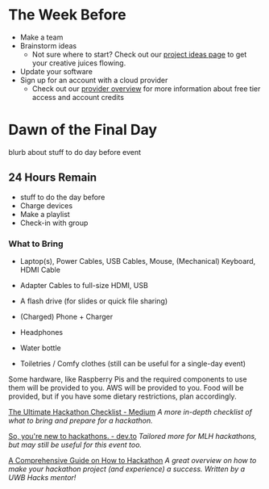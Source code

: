 # The Week Before

- Make a team
- Brainstorm ideas
    - Not sure where to start? Check out our [project ideas page](_docs/project-ideas.md) to get your creative juices flowing.
- Update your software
- Sign up for an account with a cloud provider
    - Check out our [provider overview](_docs/cloud_account_setup.md) for more information about free tier access and account credits
# Dawn of the Final Day
blurb about stuff to do day before event

## 24 Hours Remain
- stuff to do the day before
- Charge devices
- Make a playlist
- Check-in with group

### What to Bring
- Laptop(s), Power Cables, USB Cables, Mouse, (Mechanical) Keyboard, HDMI Cable 

- Adapter Cables to full-size HDMI, USB
- A flash drive (for slides or quick file sharing)
- (Charged) Phone + Charger
- Headphones
- Water bottle
- Toiletries / Comfy clothes (still can be useful for a single-day event)

Some hardware, like Raspberry Pis and the required components to use them will be provided to you. AWS will be provided to you. Food will be provided, but if you have some dietary restrictions, plan accordingly.

[The Ultimate Hackathon Checklist - Medium][hackathon-checklist]
_A more in-depth checklist of what to bring and prepare for a hackathon._

[So, you're new to hackathons. - dev.to][so-ur-new-to-hacking]
_Tailored more for MLH hackathons, but may still be useful for this event too._

[A Comprehensive Guide on How to Hackathon][how-to-hackathon]
_A great overview on how to make your hackathon project (and experience) a success. Written by a UWB Hacks mentor!_

[hackathon-checklist]: https://medium.com/hackconcordia/hackathon-checklist-525cc675a83f
[so-ur-new-to-hacking]: https://dev.to/kimcodes/so-youre-new-to-hackathons
[how-to-hackathon]: https://medium.com/@adammirza_97878/a-comprehensive-guide-on-how-to-hackathon-6d7ec00e1a08
[installing-software]: test

